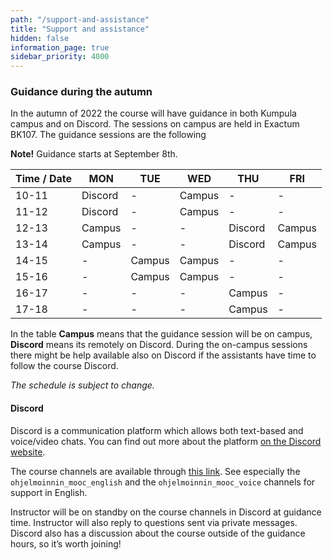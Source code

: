 ```yaml
---
path: "/support-and-assistance"
title: "Support and assistance"
hidden: false
information_page: true
sidebar_priority: 4000
---
```


### Guidance during the autumn

In the autumn of 2022 the course will have guidance in both Kumpula campus and on Discord. The sessions on campus are held in Exactum BK107. The guidance sessions are the following

<strong>Note!</strong> Guidance starts at September 8th.

| Time / Date | MON | TUE | WED | THU | FRI |
|-----|----|----|----|----|----|
| 10-11 | Discord | - | Campus | - | - |
| 11-12 | Discord | - | Campus | - | - |
| 12-13 | Campus | - | - | Discord | Campus |
| 13-14 | Campus | - | - | Discord | Campus |
| 14-15 | - | Campus | Campus | - | - |
| 15-16 | - | Campus | Campus | - | - |
| 16-17 | - | - | - | Campus | - |
| 17-18 | - | - | - | Campus | - |

In the table **Campus** means that the guidance session will be on campus, **Discord** means its remotely on Discord. During the on-campus sessions there might be help available also on Discord if the assistants have time to follow the course Discord.

*The schedule is subject to change.*

#### Discord

Discord is a communication platform which allows both text-based and voice/video chats. You can find out more about the platform [on the Discord website](https://discord.com/).

The course channels are available through [this link](https://study.cs.helsinki.fi/discord/join/ohjelmoinnin_mooc). See especially the `ohjelmoinnin_mooc_english` and the `ohjelmoinnin_mooc_voice` channels for support in English.

Instructor will be on standby on the course channels in Discord at guidance time. Instructor will also reply to questions sent via private messages. Discord also has a discussion about the course outside of the guidance hours, so it’s worth joining!
